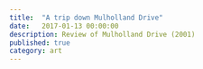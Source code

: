 ```yaml
---
title:  "A trip down Mulholland Drive"
date:   2017-01-13 00:00:00
description: Review of Mulholland Drive (2001)
published: true
category: art
---
```


